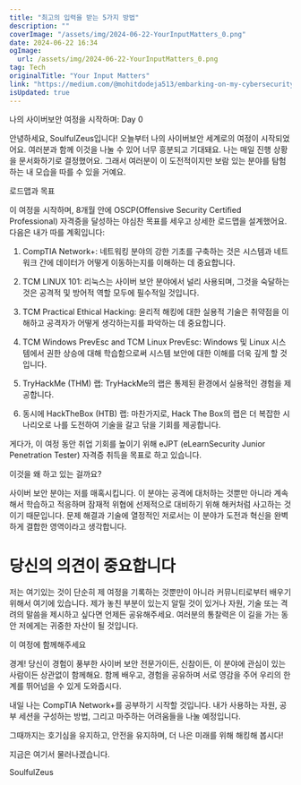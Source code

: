 ```yaml
---
title: "최고의 입력을 받는 5가지 방법"
description: ""
coverImage: "/assets/img/2024-06-22-YourInputMatters_0.png"
date: 2024-06-22 16:34
ogImage: 
  url: /assets/img/2024-06-22-YourInputMatters_0.png
tag: Tech
originalTitle: "Your Input Matters"
link: "https://medium.com/@mohitdodeja513/embarking-on-my-cybersecurity-journey-day-0-8fc41d536970"
isUpdated: true
---
```






나의 사이버보안 여정을 시작하며: Day 0

안녕하세요, SoulfulZeus입니다! 오늘부터 나의 사이버보안 세계로의 여정이 시작되었어요. 여러분과 함께 이것을 나눌 수 있어 너무 흥분되고 기대돼요. 나는 매일 진행 상황을 문서화하기로 결정했어요. 그래서 여러분이 이 도전적이지만 보람 있는 분야를 탐험하는 내 모습을 따를 수 있을 거예요.

로드맵과 목표

이 여정을 시작하며, 8개월 안에 OSCP(Offensive Security Certified Professional) 자격증을 달성하는 야심찬 목표를 세우고 상세한 로드맵을 설계했어요. 다음은 내가 따를 계획입니다:

<div class="content-ad"></div>

1. CompTIA Network+: 네트워킹 분야의 강한 기초를 구축하는 것은 시스템과 네트워크 간에 데이터가 어떻게 이동하는지를 이해하는 데 중요합니다.

2. TCM LINUX 101: 리눅스는 사이버 보안 분야에서 널리 사용되며, 그것을 숙달하는 것은 공격적 및 방어적 역할 모두에 필수적일 것입니다.

3. TCM Practical Ethical Hacking: 윤리적 해킹에 대한 실용적 기술은 취약점을 이해하고 공격자가 어떻게 생각하는지를 파악하는 데 중요합니다.

4. TCM Windows PrevEsc and TCM Linux PrevEsc: Windows 및 Linux 시스템에서 권한 상승에 대해 학습함으로써 시스템 보안에 대한 이해를 더욱 깊게 할 것입니다.

<div class="content-ad"></div>

5. TryHackMe (THM) 랩: TryHackMe의 랩은 통제된 환경에서 실용적인 경험을 제공합니다.

6. 동시에 HackTheBox (HTB) 랩: 마찬가지로, Hack The Box의 랩은 더 복잡한 시나리오로 나를 도전하여 기술을 갈고 닦을 기회를 제공합니다.

게다가, 이 여정 동안 취업 기회를 높이기 위해 eJPT (eLearnSecurity Junior Penetration Tester) 자격증 취득을 목표로 하고 있습니다.

이것을 왜 하고 있는 걸까요?

<div class="content-ad"></div>

사이버 보안 분야는 저를 매혹시킵니다. 이 분야는 공격에 대처하는 것뿐만 아니라 계속해서 학습하고 적응하며 잠재적 위협에 선제적으로 대비하기 위해 해커처럼 사고하는 것이기 때문입니다. 문제 해결과 기술에 열정적인 저로서는 이 분야가 도전과 혁신을 완벽하게 결합한 영역이라고 생각합니다.

# 당신의 의견이 중요합니다

저는 여기있는 것이 단순히 제 여정을 기록하는 것뿐만이 아니라 커뮤니티로부터 배우기 위해서 여기에 있습니다. 제가 놓친 부분이 있는지 알릴 것이 있거나 자원, 기술 또는 격려의 말씀을 제시하고 싶다면 언제든 공유해주세요. 여러분의 통찰력은 이 길을 가는 동안 저에게는 귀중한 자산이 될 것입니다.

이 여정에 함께해주세요

<div class="content-ad"></div>

경계! 당신이 경험이 풍부한 사이버 보안 전문가이든, 신참이든, 이 분야에 관심이 있는 사람이든 상관없이 함께해요. 함께 배우고, 경험을 공유하며 서로 영감을 주어 우리의 한계를 뛰어넘을 수 있게 도와줍시다.

내일 나는 CompTIA Network+를 공부하기 시작할 것입니다. 내가 사용하는 자원, 공부 세션을 구성하는 방법, 그리고 마주하는 어려움들을 나눌 예정입니다.

그때까지는 호기심을 유지하고, 안전을 유지하며, 더 나은 미래를 위해 해킹해 봅시다!

지금은 여기서 물러나겠습니다.

<div class="content-ad"></div>

SoulfulZeus